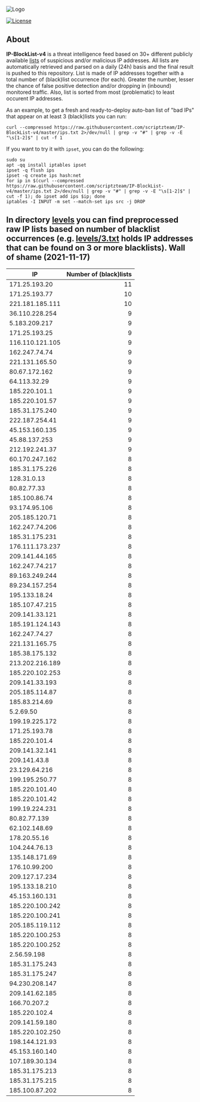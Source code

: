 ![Logo](https://i.imgur.com/PyKLAe7.png)

[![License](https://img.shields.io/badge/license-The_Unlicense-red.svg)](https://unlicense.org/)

About
----

**IP-BlockList-v4** is a threat intelligence feed based on 30+ different publicly available [lists](https://github.com/stamparm/maltrail) of suspicious and/or malicious IP addresses. All lists are automatically retrieved and parsed on a daily (24h) basis and the final result is pushed to this repository. List is made of IP addresses together with a total number of (black)list occurrence (for each). Greater the number, lesser the chance of false positive detection and/or dropping in (inbound) monitored traffic. Also, list is sorted from most (problematic) to least occurent IP addresses.

As an example, to get a fresh and ready-to-deploy auto-ban list of "bad IPs" that appear on at least 3 (black)lists you can run:

```
curl --compressed https://raw.githubusercontent.com/scriptzteam/IP-BlockList-v4/master/ips.txt 2>/dev/null | grep -v "#" | grep -v -E "\s[1-2]$" | cut -f 1
```

If you want to try it with `ipset`, you can do the following:

```
sudo su
apt -qq install iptables ipset
ipset -q flush ips
ipset -q create ips hash:net
for ip in $(curl --compressed https://raw.githubusercontent.com/scriptzteam/IP-BlockList-v4/master/ips.txt 2>/dev/null | grep -v "#" | grep -v -E "\s[1-2]$" | cut -f 1); do ipset add ips $ip; done
iptables -I INPUT -m set --match-set ips src -j DROP
```

In directory [levels](levels) you can find preprocessed raw IP lists based on number of blacklist occurrences (e.g. [levels/3.txt](levels/3.txt) holds IP addresses that can be found on 3 or more blacklists).
Wall of shame (2021-11-17)
----

|IP|Number of (black)lists|
|---|--:|
171.25.193.20|11
171.25.193.77|10
221.181.185.111|10
36.110.228.254|9
5.183.209.217|9
171.25.193.25|9
116.110.121.105|9
162.247.74.74|9
221.131.165.50|9
80.67.172.162|9
64.113.32.29|9
185.220.101.1|9
185.220.101.57|9
185.31.175.240|9
222.187.254.41|9
45.153.160.135|9
45.88.137.253|9
212.192.241.37|9
60.170.247.162|8
185.31.175.226|8
128.31.0.13|8
80.82.77.33|8
185.100.86.74|8
93.174.95.106|8
205.185.120.71|8
162.247.74.206|8
185.31.175.231|8
176.111.173.237|8
209.141.44.165|8
162.247.74.217|8
89.163.249.244|8
89.234.157.254|8
195.133.18.24|8
185.107.47.215|8
209.141.33.121|8
185.191.124.143|8
162.247.74.27|8
221.131.165.75|8
185.38.175.132|8
213.202.216.189|8
185.220.102.253|8
209.141.33.193|8
205.185.114.87|8
185.83.214.69|8
5.2.69.50|8
199.19.225.172|8
171.25.193.78|8
185.220.101.4|8
209.141.32.141|8
209.141.43.8|8
23.129.64.216|8
199.195.250.77|8
185.220.101.40|8
185.220.101.42|8
199.19.224.231|8
80.82.77.139|8
62.102.148.69|8
178.20.55.16|8
104.244.76.13|8
135.148.171.69|8
176.10.99.200|8
209.127.17.234|8
195.133.18.210|8
45.153.160.131|8
185.220.100.242|8
185.220.100.241|8
205.185.119.112|8
185.220.100.253|8
185.220.100.252|8
2.56.59.198|8
185.31.175.243|8
185.31.175.247|8
94.230.208.147|8
209.141.62.185|8
166.70.207.2|8
185.220.102.4|8
209.141.59.180|8
185.220.102.250|8
198.144.121.93|8
45.153.160.140|8
107.189.30.134|8
185.31.175.213|8
185.31.175.215|8
185.100.87.202|8
